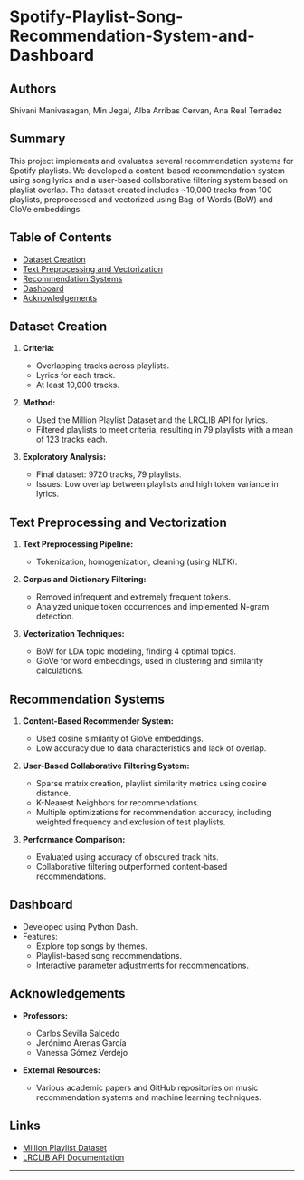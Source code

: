 # Spotify-Playlist-Song-Recommendation-System-and-Dashboard

## Authors
 Shivani Manivasagan, Min Jegal, Alba Arribas Cervan, Ana Real Terradez

## Summary
This project implements and evaluates several recommendation systems for Spotify playlists. We developed a content-based recommendation system using song lyrics and a user-based collaborative filtering system based on playlist overlap. The dataset created includes ~10,000 tracks from 100 playlists, preprocessed and vectorized using Bag-of-Words (BoW) and GloVe embeddings.

## Table of Contents
- [Dataset Creation](#dataset-creation)
- [Text Preprocessing and Vectorization](#text-preprocessing-and-vectorization)
- [Recommendation Systems](#recommendation-systems)
- [Dashboard](#dashboard)
- [Acknowledgements](#acknowledgements)

## Dataset Creation
1. **Criteria:**
   - Overlapping tracks across playlists.
   - Lyrics for each track.
   - At least 10,000 tracks.

2. **Method:**
   - Used the Million Playlist Dataset and the LRCLIB API for lyrics.
   - Filtered playlists to meet criteria, resulting in 79 playlists with a mean of 123 tracks each.

3. **Exploratory Analysis:**
   - Final dataset: 9720 tracks, 79 playlists.
   - Issues: Low overlap between playlists and high token variance in lyrics.

## Text Preprocessing and Vectorization
1. **Text Preprocessing Pipeline:**
   - Tokenization, homogenization, cleaning (using NLTK).

2. **Corpus and Dictionary Filtering:**
   - Removed infrequent and extremely frequent tokens.
   - Analyzed unique token occurrences and implemented N-gram detection.

3. **Vectorization Techniques:**
   - BoW for LDA topic modeling, finding 4 optimal topics.
   - GloVe for word embeddings, used in clustering and similarity calculations.

## Recommendation Systems
1. **Content-Based Recommender System:**
   - Used cosine similarity of GloVe embeddings.
   - Low accuracy due to data characteristics and lack of overlap.

2. **User-Based Collaborative Filtering System:**
   - Sparse matrix creation, playlist similarity metrics using cosine distance.
   - K-Nearest Neighbors for recommendations.
   - Multiple optimizations for recommendation accuracy, including weighted frequency and exclusion of test playlists.

3. **Performance Comparison:**
   - Evaluated using accuracy of obscured track hits.
   - Collaborative filtering outperformed content-based recommendations.

## Dashboard
- Developed using Python Dash.
- Features: 
  - Explore top songs by themes.
  - Playlist-based song recommendations.
  - Interactive parameter adjustments for recommendations.

## Acknowledgements
- **Professors:**
  - Carlos Sevilla Salcedo
  - Jerónimo Arenas García
  - Vanessa Gómez Verdejo

- **External Resources:**
  - Various academic papers and GitHub repositories on music recommendation systems and machine learning techniques.

## Links
- [Million Playlist Dataset](https://www.aicrowd.com/challenges/spotify-million-playlist-dataset-challenge)
- [LRCLIB API Documentation](https://lrclib.net/docs)

---
